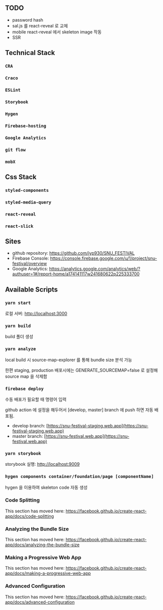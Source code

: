 ## TODO
- password hash
- sal.js 를 react-reveal 로 교체
- mobile react-reveal 에서 skeleton image 작동
- SSR

## Technical Stack

### `CRA`
### `Craco`
### `ESLint`
### `Storybook`
### `Hygen`
### `Firebase-hosting`
### `Google Analytics`
### `git flow`
### `mobX`

## Css Stack

### `styled-components`
### `styled-media-query`
### `react-reveal`
### `react-slick`

## Sites

- github repository: https://github.com/jyp930/SNU_FESTIVAL
- Firebase Console: https://console.firebase.google.com/u/1/project/snu-festival/overview
- Google Analytics: https://analytics.google.com/analytics/web/?authuser=1#/report-home/a174141117w241680622p225333700

## Available Scripts

### `yarn start`

로컬 서버: [http://localhost:3000](http://localhost:3000)

### `yarn build`

build 폴더 생성

### `yarn analyze`

local build 시 source-map-explorer 를 통해 bundle size 분석 가능

한편 staging, production 배포시에는 GENERATE_SOURCEMAP=false 로 설정해
source map 을 삭제함

### `firebase deploy`

수동 배포가 필요할 때 명령어 입력

github action 에 설정을 해두어서 [develop, master] branch 에 push 하면 자동 배포됨.

- develop branch: [https://snu-festival-staging.web.app](https://snu-festival-staging.web.app)
- master branch: [https://snu-festival.web.app](https://snu-festival.web.app)

### `yarn storybook`

storybook 실행: [http://localhost:9009](http://localhost:9009)

### `hygen components container/foundation/page [componentName]`

hygen 을 이용하여 skeleton code 자동 생성

### Code Splitting

This section has moved here: https://facebook.github.io/create-react-app/docs/code-splitting

### Analyzing the Bundle Size

This section has moved here: https://facebook.github.io/create-react-app/docs/analyzing-the-bundle-size

### Making a Progressive Web App

This section has moved here: https://facebook.github.io/create-react-app/docs/making-a-progressive-web-app

### Advanced Configuration

This section has moved here: https://facebook.github.io/create-react-app/docs/advanced-configuration
